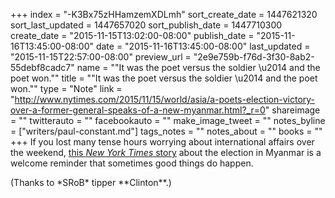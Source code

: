 +++
index = "-K3Bx75zHHamzemXDLmh"
sort_create_date = 1447621320
sort_last_updated = 1447657020
sort_publish_date = 1447710300
create_date = "2015-11-15T13:02:00-08:00"
publish_date = "2015-11-16T13:45:00-08:00"
date = "2015-11-16T13:45:00-08:00"
last_updated = "2015-11-15T22:57:00-08:00"
preview_url = "2e9e759b-f76d-3f30-8ab2-55debf8cadc7"
name = "\"It was the poet versus the soldier \u2014 and the poet won.\""
title = "\"It was the poet versus the soldier \u2014 and the poet won.\""
type = "Note"
link = "http://www.nytimes.com/2015/11/15/world/asia/a-poets-election-victory-over-a-former-general-speaks-of-a-new-myanmar.html?_r=0"
shareimage = ""
twitterauto = ""
facebookauto = ""
make_image_tweet = ""
notes_byline = ["writers/paul-constant.md"]
tags_notes = ""
notes_about = ""
books = ""
+++
If you lost many tense hours worrying about international affairs over the weekend, [this *New York Times* story](http://www.nytimes.com/2015/11/15/world/asia/a-poets-election-victory-over-a-former-general-speaks-of-a-new-myanmar.html?_r=0) about the election in Myanmar is a welcome reminder that sometimes good things do happen.

<p class="footer">(Thanks to *SRoB* tipper **Clinton**.)</p>
